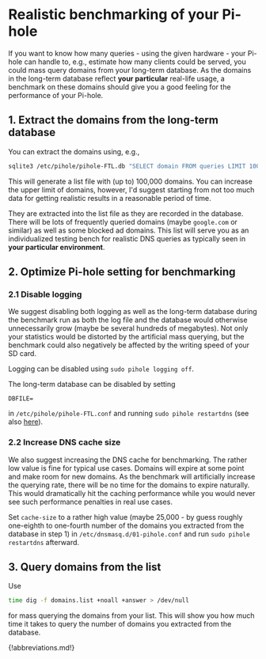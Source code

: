# Realistic benchmarking of your Pi-hole

If you want to know how many queries - using the given hardware - your Pi-hole can handle to, e.g., estimate how many clients could be served, you could mass query domains from your long-term database.
As the domains in the long-term database reflect **your particular** real-life usage, a benchmark on these domains should give you a good feeling for the performance of your Pi-hole.

## 1. Extract the domains from the long-term database

You can extract the domains using, e.g.,

```bash
sqlite3 /etc/pihole/pihole-FTL.db "SELECT domain FROM queries LIMIT 100000;" > domains.list
```

This will generate a list file with (up to) 100,000 domains. You can increase the upper limit of domains, however, I'd suggest starting from not too much data for getting realistic results in a reasonable period of time.

They are extracted into the list file as they are recorded in the database. There will be lots of frequently queried domains (maybe `google.com` or similar) as well as some blocked ad domains. This list will serve you as an individualized testing bench for realistic DNS queries as typically seen in **your particular environment**.

## 2. Optimize Pi-hole setting for benchmarking

### 2.1 Disable logging

We suggest disabling both logging as well as the long-term database during the benchmark run as both the log file and the database would otherwise unnecessarily grow (maybe be several hundreds of megabytes). Not only your statistics would be distorted by the artificial mass querying, but the benchmark could also negatively be affected by the writing speed of your SD card.

Logging can be disabled using `sudo pihole logging off`.

The long-term database can be disabled by setting

```
DBFILE=
```

in `/etc/pihole/pihole-FTL.conf` and running `sudo pihole restartdns` (see also [here](/ftldns/configfile/#dbfile)).

### 2.2 Increase DNS cache size

We also suggest increasing the DNS cache for benchmarking. The rather low value is fine for typical use cases. Domains will expire at some point and make room for new domains. As the benchmark will artificially increase the querying rate, there will be no time for the domains to expire naturally. This would dramatically hit the caching performance while you would never see such performance penalties in real use cases.

Set `cache-size` to a rather high value (maybe 25,000 - by guess roughly one-eighth to one-fourth number of the domains you extracted from the database in step 1) in `/etc/dnsmasq.d/01-pihole.conf` and run `sudo pihole restartdns` afterward.

## 3. Query domains from the list

Use

```bash
time dig -f domains.list +noall +answer > /dev/null
```

for mass querying the domains from your list. This will show you how much time it takes to query the number of domains you extracted from the database.

{!abbreviations.md!}
